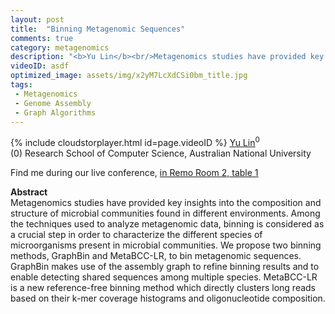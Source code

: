 ```yaml
---
layout: post
title:  "Binning Metagenomic Sequences"
comments: true
category: metagenomics
description: "<b>Yu Lin</b><br/>Metagenomics studies have provided key insights in..."
videoID: asdf
optimized_image: assets/img/x2yM7LcXdCSi0bm_title.jpg
tags:
 - Metagenomics
 - Genome Assembly
 - Graph Algorithms
---
```

{% include cloudstorplayer.html id=page.videoID %}
[<u>Yu Lin</u>](http://users.cecs.anu.edu.au/~u1024708/)<sup>0</sup><br/>
\(0\) Research School of Computer Science, Australian National University

Find me during our live conference, [in Remo Room 2, table 1](https://remo.co)

<b>Abstract</b><br/>
Metagenomics studies have provided key insights into the composition and structure of microbial communities found in different environments. Among the techniques used to analyze metagenomic data, binning is considered as a crucial step in order to characterize the different species of microorganisms present in microbial communities. We propose two binning methods, GraphBin and MetaBCC-LR, to bin metagenomic sequences. GraphBin makes use of the assembly graph to refine binning results and to enable detecting shared sequences among multiple species. MetaBCC-LR is a new reference-free binning method which directly clusters long reads based on their k-mer coverage histograms and oligonucleotide composition.
